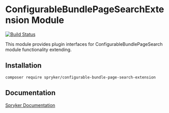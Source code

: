 # ConfigurableBundlePageSearchExtension Module
[![Build Status](https://travis-ci.org/spryker/configurable-bundle-page-search-extension.svg)](https://travis-ci.org/spryker/configurable-bundle-page-search-extension)

This module provides plugin interfaces for ConfigurableBundlePageSearch module functionality extending.

## Installation

```
composer require spryker/configurable-bundle-page-search-extension
```

## Documentation

[Spryker Documentation](https://documentation.spryker.com/module_guide/overview.htm)
